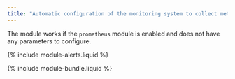```yaml
---
title: "Automatic configuration of the monitoring system to collect metrics from user applications: configuration"
---
```


The module works if the `prometheus` module is enabled and does not have any parameters to configure.

{% include module-alerts.liquid %}

{% include module-bundle.liquid %}

